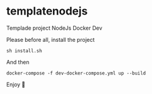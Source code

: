 # templatenodejs
Templade project NodeJs Docker Dev


Please before all, install the project 


`sh install.sh`

And then

`docker-compose -f dev-docker-compose.yml up --build`

Enjoy :tada: 

